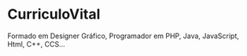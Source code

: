 # CurriculoVital
Formado em Designer Gráfico, Programador em PHP, Java, JavaScript, Html, C++, CCS...
